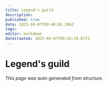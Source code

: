 ```yaml
---
title: Legend's_guild
description: 
published: true
date: 2025-04-07T09:46:01.106Z
tags: 
editor: markdown
dateCreated: 2025-04-07T09:45:58.877Z
---
```


# Legend's guild

*This page was auto-generated from structure.*